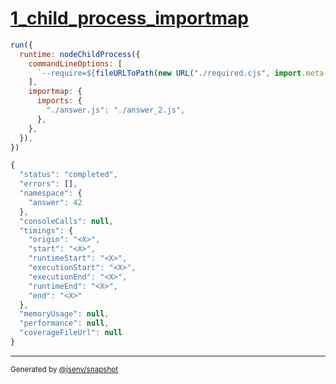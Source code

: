 # [1_child_process_importmap](../../importmap_node.test.mjs#L24)

```js
run({
  runtime: nodeChildProcess({
    commandLineOptions: [
      `--require=${fileURLToPath(new URL("./required.cjs", import.meta.url))}`,
    ],
    importmap: {
      imports: {
        "./answer.js": "./answer_2.js",
      },
    },
  }),
})
```

```js
{
  "status": "completed",
  "errors": [],
  "namespace": {
    "answer": 42
  },
  "consoleCalls": null,
  "timings": {
    "origin": "<X>",
    "start": "<X>",
    "runtimeStart": "<X>",
    "executionStart": "<X>",
    "executionEnd": "<X>",
    "runtimeEnd": "<X>",
    "end": "<X>"
  },
  "memoryUsage": null,
  "performance": null,
  "coverageFileUrl": null
}
```
---

<sub>
  Generated by <a href="https://github.com/jsenv/core/tree/main/packages/independent/snapshot">@jsenv/snapshot</a>
</sub>